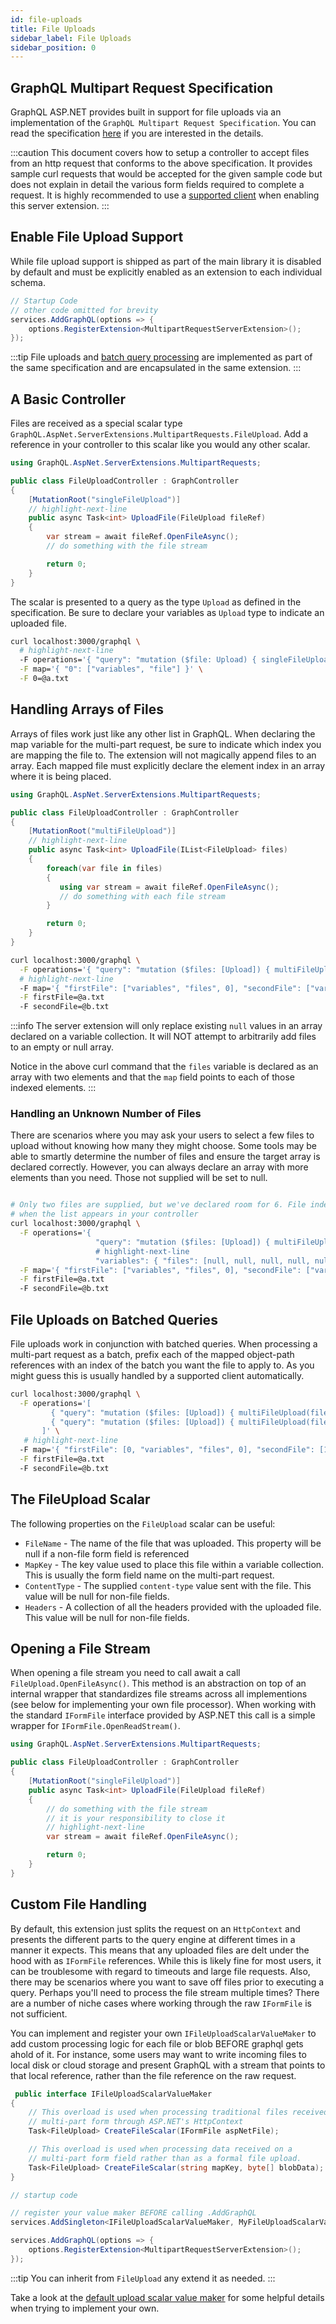 ```yaml
---
id: file-uploads
title: File Uploads
sidebar_label: File Uploads
sidebar_position: 0
---
```


## GraphQL Multipart Request Specification
GraphQL ASP.NET provides built in support for file uploads via an implementation of the `GraphQL Multipart Request Specification`.  You can read the 
specification [here](https://github.com/jaydenseric/graphql-multipart-request-spec) if you are interested in the details.

:::caution
This document covers how to setup a controller to accept files from an http request that conforms to the above specification. It provides sample curl requests that would be accepted for the given sample code but does not explain in detail the various form fields required to complete a request. It is highly recommended to use a [supported client](https://github.com/jaydenseric/graphql-multipart-request-spec#client) when enabling this server extension.
:::

## Enable File Upload Support

While file upload support is shipped as part of the main library it is disabled by default and must be explicitly enabled as an extension to each individual schema. 

```csharp title='Register the Server Extension'
// Startup Code
// other code omitted for brevity
services.AddGraphQL(options => {
    options.RegisterExtension<MultipartRequestServerExtension>();
});
```

:::tip
File uploads and [batch query processing](./batch-processing.md) are implemented as part of the same specification and are encapsulated in the same extension.
:::


## A Basic Controller

Files are received as a special scalar type `GraphQL.AspNet.ServerExtensions.MultipartRequests.FileUpload`. Add a reference in your controller to this 
scalar like you would any other scalar.

```csharp title=ExampleFile Upload Controller
using GraphQL.AspNet.ServerExtensions.MultipartRequests;

public class FileUploadController : GraphController
{
    [MutationRoot("singleFileUpload")]
    // highlight-next-line
    public async Task<int> UploadFile(FileUpload fileRef)
    {
        var stream = await fileRef.OpenFileAsync();
        // do something with the file stream

        return 0;
    }
}
```

The scalar is presented to a query as the type `Upload` as defined in the specification. Be sure to declare your variables as `Upload` type to indicate an uploaded file.

```bash  title="Sample Query"
curl localhost:3000/graphql \
  # highlight-next-line
  -F operations='{ "query": "mutation ($file: Upload) { singleFileUpload(file: $file) }", "variables": { "file": null } }' \
  -F map='{ "0": ["variables", "file"] }' \
  -F 0=@a.txt
```

## Handling Arrays of Files

Arrays of files work just like any other list in GraphQL. When declaring the map variable for the multi-part request, be sure 
to indicate which index you are mapping the file to. The extension will not magically append files to an array. Each mapped file must explicitly declare the element index in an array where it is being placed.

```csharp title=ExampleFile Upload Controller
using GraphQL.AspNet.ServerExtensions.MultipartRequests;

public class FileUploadController : GraphController
{
    [MutationRoot("multiFileUpload")]
    // highlight-next-line
    public async Task<int> UploadFile(IList<FileUpload> files)
    {
        foreach(var file in files)
        {
           using var stream = await fileRef.OpenFileAsync();
           // do something with each file stream
        }

        return 0;
    }
}
```

```bash  title="Sample Query"
curl localhost:3000/graphql \
  -F operations='{ "query": "mutation ($files: [Upload]) { multiFileUpload(files: $files) }", "variables": { "files": [null, null] } }' \
  # highlight-next-line
  -F map='{ "firstFile": ["variables", "files", 0], "secondFile": ["variables", "files", 1] }' \
  -F firstFile=@a.txt
  -F secondFile=@b.txt
```

:::info
The server extension will only replace existing `null` values in an array declared on a variable collection. It will NOT attempt to arbitrarily add files to an empty or null array. 

Notice in the above curl command that the `files` variable is declared as an array with two elements and that the `map` field 
points to each of those indexed elements.
:::

### Handling an Unknown Number of Files
There are scenarios where you may ask your users to select a few files to upload without knowing how many they might choose. Some tools may be able to smartly determine the number of files and ensure the target array is declared correctly. However, you can always declare an array with more elements than you need. Those not supplied will be set to null.

```bash  title="Sample Query"

# Only two files are supplied, but we've declared room for 6. File indexes 2-6 will be null 
# when the list appears in your controller
curl localhost:3000/graphql \
  -F operations='{ 
                   "query": "mutation ($files: [Upload]) { multiFileUpload(files: $files) }",  
                   # highlight-next-line
                   "variables": { "files": [null, null, null, null, null, null] } }' \
  -F map='{ "firstFile": ["variables", "files", 0], "secondFile": ["variables", "files", 1] }' \
  -F firstFile=@a.txt
  -F secondFile=@b.txt
```


## File Uploads on Batched Queries
File uploads work in conjunction with batched queries. When processing a multi-part request as a batch, prefix each of the mapped object-path references with an index of the batch you want the file to apply to. As you might guess this is usually handled by a supported client automatically.

```bash  title="Sample Query"
curl localhost:3000/graphql \
  -F operations='[
         { "query": "mutation ($files: [Upload]) { multiFileUpload(files: $files) }", "variables": { "files": [null, null] } },
         { "query": "mutation ($files: [Upload]) { multiFileUpload(files: $files) }", "variables": { "files": [null, null] } },
       ]' \
   # highlight-next-line
  -F map='{ "firstFile": [0, "variables", "files", 0], "secondFile": [1, "variables", "files", 0] }' \
  -F firstFile=@a.txt
  -F secondFile=@b.txt
```

## The FileUpload Scalar
The following properties on the `FileUpload` scalar can be useful:

* `FileName` - The name of the file that was uploaded. This property will be null if a non-file form field is referenced
* `MapKey` - The key value used to place this file within a variable collection. This is usually the form field name on the multi-part request.
* `ContentType` -  The supplied `content-type` value sent with the file. This value will be null for non-file fields.
* `Headers` -  A collection of all the headers provided with the uploaded file. This value will be null for non-file fields.

## Opening a File Stream 
When opening a file stream you need to call await a call `FileUpload.OpenFileAsync()`. This method is an abstraction on top of an internal wrapper that standardizes file streams across all implementions (see below for implementing your own file processor).  When working with the standard `IFormFile` interface provided by ASP.NET this call is a simple wrapper for `IFormFile.OpenReadStream()`. 

```csharp title=ExampleFile Upload Controller
using GraphQL.AspNet.ServerExtensions.MultipartRequests;

public class FileUploadController : GraphController
{
    [MutationRoot("singleFileUpload")]
    public async Task<int> UploadFile(FileUpload fileRef)
    {
        // do something with the file stream
        // it is your responsibility to close it
        // highlight-next-line
        var stream = await fileRef.OpenFileAsync();        

        return 0;
    }
}
```

## Custom File Handling 
By default, this extension just splits the request on an `HttpContext` and presents the different parts to the query engine at different times in a manner it expects. This means that any uploaded files are delt under the hood with as `IFormFile` references. While this is likely fine for most users, it can be troublesome with regard to timeouts and large file requests. Also, there may be scenarios where you want to save off files prior to executing a query. Perhaps you'll need to process the file stream multiple times? There are a number of niche cases where working through the raw `IFormFile` is not sufficient. 

You can implement and register your own `IFileUploadScalarValueMaker` to add custom processing logic for each file or blob BEFORE graphql gets ahold of it. For instance, some users may want to write incoming files to local disk or cloud storage and present GraphQL with a stream that points to that local reference, rather than the file reference on the raw request.

```csharp
 public interface IFileUploadScalarValueMaker
{
    // This overload is used when processing traditional files received as part of a 
    // multi-part form through ASP.NET's HttpContext
    Task<FileUpload> CreateFileScalar(IFormFile aspNetFile);

    // This overload is used when processing data received on a 
    // multi-part form field rather than as a formal file upload.
    Task<FileUpload> CreateFileScalar(string mapKey, byte[] blobData);
}
```


```csharp title="Register Your Custom Value Maker"
// startup code

// register your value maker BEFORE calling .AddGraphQL
services.AddSingleton<IFileUploadScalarValueMaker, MyFileUploadScalarValueMaker>();

services.AddGraphQL(options => {
    options.RegisterExtension<MultipartRequestServerExtension>();
});
```

:::tip
You can inherit from `FileUpload` any extend it as needed.
:::

Take a look at the [default upload scalar value maker]("http://google.com") for some helpful details when trying to implement your own.

